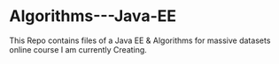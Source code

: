 # Algorithms---Java-EE
This Repo contains files of a Java EE & Algorithms for massive datasets online course I am currently Creating.
